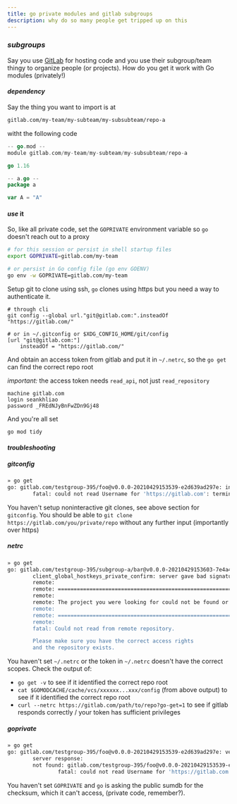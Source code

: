 ```yaml
---
title: go private modules and gitlab subgroups
description: why do so many people get tripped up on this
---
```


### _subgroups_

Say you use [GitLab](https://gitlab.com/)
for hosting code and you use their subgroup/team thingy to organize people (or projects).
How do you get it work with Go modules (privately!)

#### _dependency_

Say the thing you want to import is at

```txt
gitlab.com/my-team/my-subteam/my-subsubteam/repo-a
```

witht the following code

```go
-- go.mod --
module gitlab.com/my-team/my-subteam/my-subsubteam/repo-a

go 1.16

-- a.go --
package a

var A = "A"
```

#### _use_ it

So, like all private code,
set the `GOPRIVATE` environment variable so `go` doesn't reach out to a proxy

```sh
# for this session or persist in shell startup files
export GOPRIVATE=gitlab.com/my-team

# or persist in Go config file (go env GOENV)
go env -w GOPRIVATE=gitlab.com/my-team
```

Setup git to clone using ssh,
`go` clones using https but you need a way to authenticate it.

```gitconfig
# through cli
git config --global url."git@gitlab.com:".insteadOf "https://gitlab.com/"

# or in ~/.gitconfig or $XDG_CONFIG_HOME/git/config
[url "git@gitlab.com:"]
    insteadOf = "https://gitlab.com/"
```

And obtain an access token from gitlab and put it in `~/.netrc`,
so the `go get` can find the correct repo root

_important:_ the access token needs `read_api`, not just `read_repository`

```netrc
machine gitlab.com
login seankhliao
password _FREdNJyBnFwZDn9Gj48
```

And you're all set

```sh
go mod tidy
```

#### _troubleshooting_

##### _gitconfig_

```sh
» go get
go: gitlab.com/testgroup-395/foo@v0.0.0-20210429153539-e2d639ad297e: invalid version: git fetch -f origin refs/heads/*:refs/heads/* refs/tags/*:refs/tags/* in /tmp/gomodcache.3BvK/cache/vcs/35cd6107a6e6f51d91c6a96d27cc113a029c4667736e65b94c2cd7c4dcf6d9ab: exit status 128:
        fatal: could not read Username for 'https://gitlab.com': terminal prompts disabled
```

You haven't setup noninteractive git clones, see above section for `gitconfig`.
You should be able to `git clone https://gitlab.com/you/private/repo` without any further input (importantly over https)

##### _netrc_

```sh
» go get
go: gitlab.com/testgroup-395/subgroup-a/bar@v0.0.0-20210429153603-7e4a416f18f5: invalid version: git fetch -f origin refs/heads/*:refs/heads/* refs/tags/*:refs/tags/* in /tmp/gomodcache.GqcM/cache/vcs/15b3f321a38509dd7662d8b9d4b7ad5dccf082b4d75d9646fe2fc1fc4fe59365: exit status 128:
        client_global_hostkeys_private_confirm: server gave bad signature for RSA key 0
        remote:
        remote: ========================================================================
        remote:
        remote: The project you were looking for could not be found or you don't have permission to view it.
        remote:
        remote: ========================================================================
        remote:
        fatal: Could not read from remote repository.

        Please make sure you have the correct access rights
        and the repository exists.
```

You haven't set `~/.netrc` or the token in `~/.netrc` doesn't have the correct scopes.
Check the output of:

- `go get -v` to see if it identified the correct repo root
- `cat $GOMODCACHE/cache/vcs/xxxxxx...xxx/config` (from above output) to see if it identified the correct repo root
- `curl --netrc https://gitlab.com/path/to/repo?go-get=1` to see if gitlab responds correctly / your token has sufficient privileges

##### _goprivate_

```sh
» go get
go: gitlab.com/testgroup-395/foo@v0.0.0-20210429153539-e2d639ad297e: verifying go.mod: gitlab.com/testgroup-395/foo@v0.0.0-20210429153539-e2d639ad297e/go.mod: reading https://sum.golang.org/lookup/gitlab.com/testgroup-395/foo@v0.0.0-20210429153539-e2d639ad297e: 410 Gone
        server response:
        not found: gitlab.com/testgroup-395/foo@v0.0.0-20210429153539-e2d639ad297e: invalid version: git fetch -f origin refs/heads/*:refs/heads/* refs/tags/*:refs/tags/* in /tmp/gopath/pkg/mod/cache/vcs/35cd6107a6e6f51d91c6a96d27cc113a029c4667736e65b94c2cd7c4dcf6d9ab: exit status 128:
                fatal: could not read Username for 'https://gitlab.com': terminal prompts disabled
```

You haven't set `GOPRIVATE` and `go` is asking the public sumdb for the checksum,
which it can't access, (private code, remember?).
